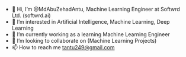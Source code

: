 - 👋 Hi, I’m @MdAbuZehadAntu, Machine Learning Engineer at Softwrd Ltd. (softwrd.ai)
- 👀 I’m interested in Artificial Intelligence, Machine Learning, Deep Learning
- 🌱 I’m currently working as a learning Machine Learning Engineer
- 💞️ I’m looking to collaborate on (Machine Learning Projects)
- 📫 How to reach me tantu249@gmail.com

<!---
MdAbuZehadAntu/MdAbuZehadAntu is a ✨ special ✨ repository because its `README.md` (this file) appears on your GitHub profile.
You can click the Preview link to take a look at your changes.
--->
